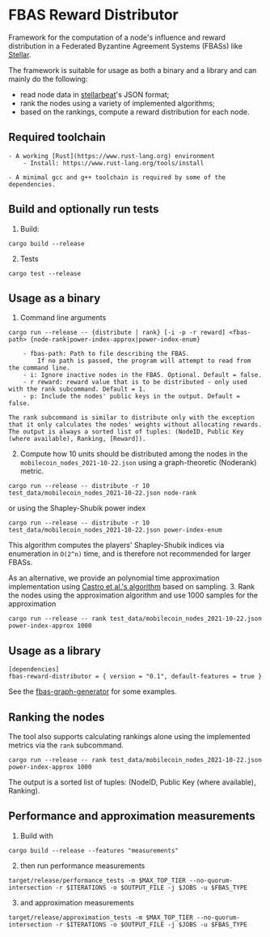 # FBAS Reward Distributor

Framework for the computation of a node's influence and reward distribution in
a Federated Byzantine Agreement Systems (FBASs) like
[Stellar](https://www.stellar.org/).

The framework is suitable for usage as both a binary and a library and can mainly do the following:

- read node data in [stellarbeat](https://stellarbeat.io/)'s JSON format;
- rank the nodes using a variety of implemented algorithms;
- based on the rankings, compute a reward distribution for each node.

## Required toolchain

    - A working [Rust](https://www.rust-lang.org) environment
        - Install: https://www.rust-lang.org/tools/install

    - A minimal gcc and g++ toolchain is required by some of the dependencies.

## Build and optionally run tests

1. Build:
```
cargo build --release
```
2. Tests
```
cargo test --release
```

## Usage as a binary

1. Command line arguments
```
cargo run --release -- {distribute | rank} [-i -p -r reward] <fbas-path> {node-rank|power-index-approx|power-index-enum}

    - fbas-path: Path to file describing the FBAS.
        If no path is passed, the program will attempt to read from the command line.
    - i: Ignore inactive nodes in the FBAS. Optional. Default = false.
    - r reward: reward value that is to be distributed - only used with the rank subcommand. Default = 1.
    - p: Include the nodes' public keys in the output. Default = false.

The rank subcommand is similar to distribute only with the exception that it only calculates the nodes' weights without allocating rewards.
The output is always a sorted list of tuples: (NodeID, Public Key (where available), Ranking, [Reward]).
```
2. Compute how 10 units should be distributed among the nodes in the `mobilecoin_nodes_2021-10-22.json` using a graph-theoretic (Noderank) metric.
```
cargo run --release -- distribute -r 10 test_data/mobilecoin_nodes_2021-10-22.json node-rank
```
or using the Shapley-Shubik power index
```
cargo run --release -- distribute -r 10 test_data/mobilecoin_nodes_2021-10-22.json power-index-enum
```
This algorithm computes the players' Shapley-Shubik indices via enumeration in `O(2^n)` time, and is therefore not recommended for larger FBASs.

As an alternative, we provide an polynomial time approximation implementation using [Castro et al.'s algorithm](https://www.sciencedirect.com/science/article/abs/pii/S0305054808000804) based on sampling. 
3. Rank the nodes using the approximation algorithm and use 1000 samples for the approximation
```
cargo run --release -- rank test_data/mobilecoin_nodes_2021-10-22.json power-index-approx 1000
```

## Usage as a library

```
[dependencies]
fbas-reward-distributor = { version = "0.1", default-features = true }
```

See the [fbas-graph-generator](https://gitlab.informatik.hu-berlin.de/ti/theses/student-content/ndolo-charmaine-ma/fbas-graph-generator) for some examples.

## Ranking the nodes

The tool also supports calculating rankings alone using the implemented metrics via the `rank` subcommand.

```
cargo run --release -- rank test_data/mobilecoin_nodes_2021-10-22.json power-index-approx 1000
```

The output is a sorted list of tuples: (NodeID, Public Key (where available), Ranking).

## Performance and approximation measurements

1. Build with

```
cargo build --release --features "measurements"
```
2. then run performance measurements

```
target/release/performance_tests -m $MAX_TOP_TIER --no-quorum-intersection -r $ITERATIONS -o $OUTPUT_FILE -j $JOBS -u $FBAS_TYPE
```
3. and approximation measurements

```
target/release/approximation_tests -m $MAX_TOP_TIER --no-quorum-intersection -r $ITERATIONS -o $OUTPUT_FILE -j $JOBS -u $FBAS_TYPE
```
